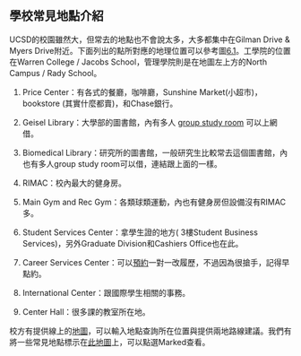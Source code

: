 ## 學校常見地點介紹

UCSD的校園雖然大，但常去的地點也不會說太多，大多都集中在Gilman Drive &amp; Myers Drive附近。下面列出的點所對應的地理位置可以參考圖[6.1](README.md#fig:map)。工學院的位置在Warren College / Jacobs School，管理學院則是在地圖左上方的North Campus / Rady School。

1.  Price Center：有各式的餐廳，咖啡廳，Sunshine Market(小超市)，bookstore (其實什麼都賣)，和Chase銀行。

2.  Geisel Library：大學部的圖書館，內有多人 [group study room](http://libraries.ucsd.edu/spaces/reserve/) 可以上網借。

3.  Biomedical Library：研究所的圖書館，一般研究生比較常去這個圖書館，內也有多人group study room可以借，連結跟上面的一樣。

4.  RIMAC：校內最大的健身房。

5.  Main Gym and Rec Gym：各類球類運動，內也有健身房但設備沒有RIMAC多。

6.  Student Services Center：拿學生證的地方( 3樓Student Business Services)，另外Graduate Division和Cashiers Office也在此。

7.  Career Services Center：可以[預約](https://career.ucsd.edu/individual-advising.html)一對一改履歷，不過因為很搶手，記得早點約。

8.  International Center：跟國際學生相關的事務。

9.  Center Hall：很多課的教室所在地。

校方有提供線上的[地圖](http://act.ucsd.edu/maps/)，可以輸入地點查詢所在位置與提供兩地路線建議。我們有將一些常見地點標示在[此地圖](http://act.ucsd.edu/maps/?lat=32.881&lng=-117.2305&t=roadmap&z=15&p=8101341227612288%2C647%2C1431339068347577%2C525%2C440%2C438%2C436%2C526%2C7001220390468232%2C632%2C514%2C2111241524552318&r=100&v=3)上，可以點選Marked查看。